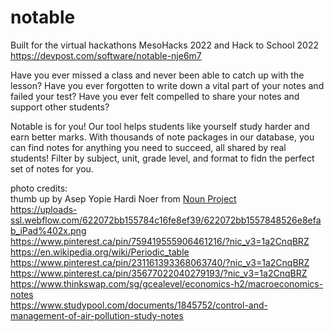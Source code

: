 # notable
Built for the virtual hackathons MesoHacks 2022 and Hack to School 2022  
https://devpost.com/software/notable-nje6m7

Have you ever missed a class and never been able to catch up with the lesson?
Have you ever forgotten to write down a vital part of your notes and failed your test?
Have you ever felt compelled to share your notes and support other students?

Notable is for you! Our tool helps students like yourself study harder and earn better marks. With thousands of note packages in our database, you can find notes for anything you need to succeed, all shared by real students! Filter by subject, unit, grade level, and format to fidn the perfect set of notes for you.

photo credits: <br>
thumb up by Asep Yopie Hardi Noer from <a href="https://thenounproject.com/browse/icons/term/thumb-up/" target="_blank" title="thumb up Icons">Noun Project</a><br>
https://uploads-ssl.webflow.com/622072bb155784c16fe8ef39/622072bb1557848526e8efab_iPad%402x.png<br>
https://www.pinterest.ca/pin/759419555906461216/?nic_v3=1a2CnqBRZ<br>
https://en.wikipedia.org/wiki/Periodic_table<br>
https://www.pinterest.ca/pin/231161393368063740/?nic_v3=1a2CnqBRZ<br>
https://www.pinterest.ca/pin/35677022040279193/?nic_v3=1a2CnqBRZ<br>
https://www.thinkswap.com/sg/gcealevel/economics-h2/macroeconomics-notes<br>
https://www.studypool.com/documents/1845752/control-and-management-of-air-pollution-study-notes<br>

